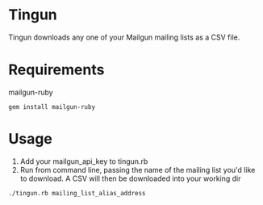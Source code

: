 # Tingun #

Tingun downloads any one of your Mailgun mailing lists as a CSV file.

# Requirements #

mailgun-ruby

```
gem install mailgun-ruby
```

# Usage #

1. Add your mailgun_api_key to tingun.rb
2. Run from command line, passing the name of the mailing list you'd like to download. A CSV will then be downloaded into your working dir

```
./tingun.rb mailing_list_alias_address
```